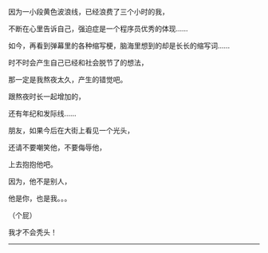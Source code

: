 因为一小段黄色波浪线，已经浪费了三个小时的我，

不断在心里告诉自己，强迫症是一个程序员优秀的体现……

如今，再看到弹幕里的各种缩写梗，脑海里想到的却是长长的缩写词……

时不时会产生自己已经和社会脱节了的想法，

那一定是我熬夜太久，产生的错觉吧。

跟熬夜时长一起增加的，

还有年纪和发际线……



朋友，如果今后在大街上看见一个光头，

还请不要嘲笑他，不要侮辱他，

上去抱抱他吧。

因为，他不是别人，

他是你，也是我。。。



（个屁）

我才不会秃头！

---

